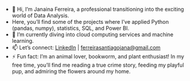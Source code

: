 - 👋 Hi, I’m Janaina Ferreira, a professional transitioning into the exciting world of Data Analysis.
-    Here, you’ll find some of the projects where I’ve applied Python (pandas, numpy), statistics, SQL, and Power BI.  
- 🌱 I’m currently diving into cloud computing services and machine learning.  
- 📫 Let’s connect: [LinkedIn](https://www.linkedin.com/in/ajanaferreira) | ferreirasantiagojana@gmail.com  
- ⚡ Fun fact: I’m an animal lover, bookworm, and plant enthusiast! In my free time, you’ll find me reading a true crime story, feeding my playful pup, and admiring the flowers around my home.  
